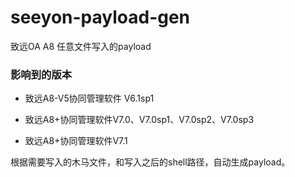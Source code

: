 # seeyon-payload-gen
致远OA A8 任意文件写入的payload

### 影响到的版本
- 致远A8-V5协同管理软件 V6.1sp1

- 致远A8+协同管理软件V7.0、V7.0sp1、V7.0sp2、V7.0sp3

- 致远A8+协同管理软件V7.1

根据需要写入的木马文件，和写入之后的shell路径，自动生成payload。
